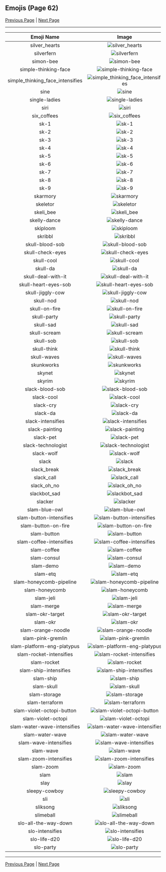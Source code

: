 
## Emojis (Page 62)

[Previous Page](/docs/hny/page-s-0061.md)
  | [Next Page](/docs/hny/page-s-0063.md)

<hr />

|Emoji Name|Image|
| :-: | :-: |
|silver_hearts| ![silver_hearts](/emojis/hny/silver_hearts.png)|
|silverfern| ![silverfern](/emojis/hny/silverfern.png)|
|simon-bee| ![simon-bee](/emojis/hny/simon-bee.png)|
|simple-thinking-face| ![simple-thinking-face](/emojis/hny/simple-thinking-face.png)|
|simple_thinking_face_intensifies| ![simple_thinking_face_intensifies](/emojis/hny/simple_thinking_face_intensifies.gif)|
|sine| ![sine](/emojis/hny/sine.png)|
|single-ladies| ![single-ladies](/emojis/hny/single-ladies.gif)|
|siri| ![siri](/emojis/hny/siri.png)|
|six_coffees| ![six_coffees](/emojis/hny/six_coffees.png)|
|sk-1| ![sk-1](/emojis/hny/sk-1.png)|
|sk-2| ![sk-2](/emojis/hny/sk-2.png)|
|sk-3| ![sk-3](/emojis/hny/sk-3.png)|
|sk-4| ![sk-4](/emojis/hny/sk-4.png)|
|sk-5| ![sk-5](/emojis/hny/sk-5.png)|
|sk-6| ![sk-6](/emojis/hny/sk-6.png)|
|sk-7| ![sk-7](/emojis/hny/sk-7.png)|
|sk-8| ![sk-8](/emojis/hny/sk-8.png)|
|sk-9| ![sk-9](/emojis/hny/sk-9.png)|
|skarmory| ![skarmory](/emojis/hny/skarmory.png)|
|skeletor| ![skeletor](/emojis/hny/skeletor.png)|
|skeli_bee| ![skeli_bee](/emojis/hny/skeli_bee.png)|
|skelly-dance| ![skelly-dance](/emojis/hny/skelly-dance.gif)|
|skiploom| ![skiploom](/emojis/hny/skiploom.png)|
|skribbl| ![skribbl](/emojis/hny/skribbl.jpg)|
|skull-blood-sob| ![skull-blood-sob](/emojis/hny/skull-blood-sob.png)|
|skull-check-eyes| ![skull-check-eyes](/emojis/hny/skull-check-eyes.png)|
|skull-cool| ![skull-cool](/emojis/hny/skull-cool.png)|
|skull-da| ![skull-da](/emojis/hny/skull-da.png)|
|skull-deal-with-it| ![skull-deal-with-it](/emojis/hny/skull-deal-with-it.gif)|
|skull-heart-eyes-sob| ![skull-heart-eyes-sob](/emojis/hny/skull-heart-eyes-sob.png)|
|skull-jiggly-cow| ![skull-jiggly-cow](/emojis/hny/skull-jiggly-cow.gif)|
|skull-nod| ![skull-nod](/emojis/hny/skull-nod.gif)|
|skull-on-fire| ![skull-on-fire](/emojis/hny/skull-on-fire.gif)|
|skull-party| ![skull-party](/emojis/hny/skull-party.gif)|
|skull-sad| ![skull-sad](/emojis/hny/skull-sad.png)|
|skull-scream| ![skull-scream](/emojis/hny/skull-scream.png)|
|skull-sob| ![skull-sob](/emojis/hny/skull-sob.png)|
|skull-think| ![skull-think](/emojis/hny/skull-think.png)|
|skull-waves| ![skull-waves](/emojis/hny/skull-waves.gif)|
|skunkworks| ![skunkworks](/emojis/hny/skunkworks.png)|
|skynet| ![skynet](/emojis/hny/skynet.jpg)|
|skyrim| ![skyrim](/emojis/hny/skyrim.png)|
|slack-blood-sob| ![slack-blood-sob](/emojis/hny/slack-blood-sob.png)|
|slack-cool| ![slack-cool](/emojis/hny/slack-cool.png)|
|slack-cry| ![slack-cry](/emojis/hny/slack-cry.png)|
|slack-da| ![slack-da](/emojis/hny/slack-da.png)|
|slack-intensifies| ![slack-intensifies](/emojis/hny/slack-intensifies.gif)|
|slack-painting| ![slack-painting](/emojis/hny/slack-painting.png)|
|slack-pet| ![slack-pet](/emojis/hny/slack-pet.gif)|
|slack-technologist| ![slack-technologist](/emojis/hny/slack-technologist.png)|
|slack-wolf| ![slack-wolf](/emojis/hny/slack-wolf.png)|
|slack| ![slack](/emojis/hny/slack.png)|
|slack_break| ![slack_break](/emojis/hny/slack_break.png)|
|slack_call| ![slack_call](/emojis/hny/slack_call.png)|
|slack_oh_no| ![slack_oh_no](/emojis/hny/slack_oh_no.png)|
|slackbot_sad| ![slackbot_sad](/emojis/hny/slackbot_sad.jpg)|
|slacker| ![slacker](/emojis/hny/slacker.gif)|
|slam-blue-owl| ![slam-blue-owl](/emojis/hny/slam-blue-owl.png)|
|slam-button-intensifies| ![slam-button-intensifies](/emojis/hny/slam-button-intensifies.gif)|
|slam-button-on-fire| ![slam-button-on-fire](/emojis/hny/slam-button-on-fire.gif)|
|slam-button| ![slam-button](/emojis/hny/slam-button.jpg)|
|slam-coffee-intensifies| ![slam-coffee-intensifies](/emojis/hny/slam-coffee-intensifies.gif)|
|slam-coffee| ![slam-coffee](/emojis/hny/slam-coffee.jpg)|
|slam-consul| ![slam-consul](/emojis/hny/slam-consul.png)|
|slam-demo| ![slam-demo](/emojis/hny/slam-demo.png)|
|slam-etq| ![slam-etq](/emojis/hny/slam-etq.png)|
|slam-honeycomb-pipeline| ![slam-honeycomb-pipeline](/emojis/hny/slam-honeycomb-pipeline.png)|
|slam-honeycomb| ![slam-honeycomb](/emojis/hny/slam-honeycomb.png)|
|slam-jeli| ![slam-jeli](/emojis/hny/slam-jeli.png)|
|slam-merge| ![slam-merge](/emojis/hny/slam-merge.jpg)|
|slam-okr-target| ![slam-okr-target](/emojis/hny/slam-okr-target.png)|
|slam-okr| ![slam-okr](/emojis/hny/slam-okr.png)|
|slam-orange-noodle| ![slam-orange-noodle](/emojis/hny/slam-orange-noodle.png)|
|slam-pink-gremlin| ![slam-pink-gremlin](/emojis/hny/slam-pink-gremlin.png)|
|slam-platform-eng-platypus| ![slam-platform-eng-platypus](/emojis/hny/slam-platform-eng-platypus.png)|
|slam-rocket-intensifies| ![slam-rocket-intensifies](/emojis/hny/slam-rocket-intensifies.gif)|
|slam-rocket| ![slam-rocket](/emojis/hny/slam-rocket.png)|
|slam-ship-intensifies| ![slam-ship-intensifies](/emojis/hny/slam-ship-intensifies.gif)|
|slam-ship| ![slam-ship](/emojis/hny/slam-ship.png)|
|slam-skull| ![slam-skull](/emojis/hny/slam-skull.png)|
|slam-storage| ![slam-storage](/emojis/hny/slam-storage.png)|
|slam-terraform| ![slam-terraform](/emojis/hny/slam-terraform.png)|
|slam-violet-octopi-button| ![slam-violet-octopi-button](/emojis/hny/slam-violet-octopi-button.png)|
|slam-violet-octopi| ![slam-violet-octopi](/emojis/hny/slam-violet-octopi.png)|
|slam-water-wave-intensifies| ![slam-water-wave-intensifies](/emojis/hny/slam-water-wave-intensifies.gif)|
|slam-water-wave| ![slam-water-wave](/emojis/hny/slam-water-wave.png)|
|slam-wave-intensifies| ![slam-wave-intensifies](/emojis/hny/slam-wave-intensifies.gif)|
|slam-wave| ![slam-wave](/emojis/hny/slam-wave.jpg)|
|slam-zoom-intensifies| ![slam-zoom-intensifies](/emojis/hny/slam-zoom-intensifies.gif)|
|slam-zoom| ![slam-zoom](/emojis/hny/slam-zoom.png)|
|slam| ![slam](/emojis/hny/slam.gif)|
|slay| ![slay](/emojis/hny/slay.png)|
|sleepy-cowboy| ![sleepy-cowboy](/emojis/hny/sleepy-cowboy.png)|
|sli| ![sli](/emojis/hny/sli.png)|
|sliksong| ![sliksong](/emojis/hny/sliksong.png)|
|slimeball| ![slimeball](/emojis/hny/slimeball.gif)|
|slo-all-the-way-down| ![slo-all-the-way-down](/emojis/hny/slo-all-the-way-down.gif)|
|slo-intensifies| ![slo-intensifies](/emojis/hny/slo-intensifies.gif)|
|slo-life-d20| ![slo-life-d20](/emojis/hny/slo-life-d20.png)|
|slo-party| ![slo-party](/emojis/hny/slo-party.gif)|

<hr/>

[Previous Page](/docs/hny/page-s-0061.md)
  | [Next Page](/docs/hny/page-s-0063.md)